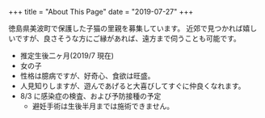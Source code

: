 +++
title = "About This Page"
date = "2019-07-27"
+++

徳島県美波町で保護した子猫の里親を募集しています。
近郊で見つかれば嬉しいですが、良さそうな方にご縁があれば、遠方まで伺うことも可能です。

* 推定生後二ヶ月(2019/7 現在)
* 女の子
* 性格は臆病ですが、好奇心、食欲は旺盛。
* 人見知りしますが、遊んであげると大喜びしてすぐに仲良くなれます。
* 8/3 に感染症の検査、および予防接種の予定
    * 避妊手術は生後半月までは施術できません。